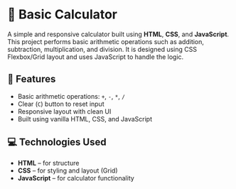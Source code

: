 # 🧮 Basic Calculator

A simple and responsive calculator built using **HTML**, **CSS**, and **JavaScript**. This project performs basic arithmetic operations such as addition, subtraction, multiplication, and division. It is designed using CSS Flexbox/Grid layout and uses JavaScript to handle the logic.

## 📌 Features

- Basic arithmetic operations: `+`, `-`, `*`, `/`
- Clear (`C`) button to reset input
- Responsive layout with clean UI
- Built using vanilla HTML, CSS, and JavaScript


## 💻 Technologies Used

- **HTML** – for structure  
- **CSS** – for styling and layout (Grid)  
- **JavaScript** – for calculator functionality 

